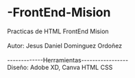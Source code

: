 # -FrontEnd-Mision
Practicas de HTML FrontEnd Mision <br><br>
Autor: Jesus Daniel Dominguez Ordoñez <br><br>
-------------Herramientas-----------------<br>
Diseño: Adobe XD, Canva
HTML
CSS
